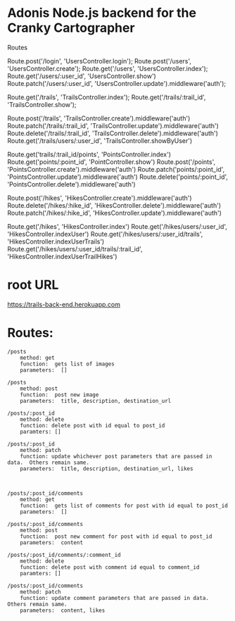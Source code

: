 # Adonis Node.js backend for the Cranky Cartographer

Routes

Route.post('/login', 'UsersController.login');
Route.post('/users', 'UsersController.create');
Route.get('/users', 'UsersController.index');
Route.get('/users/:user_id', 'UsersController.show')
Route.patch('/users/:user_id', 'UsersController.update').middleware('auth');

Route.get('/trails', 'TrailsController.index');
Route.get('/trails/:trail_id', 'TrailsController.show');

Route.post('/trails', 'TrailsController.create').middleware('auth')
Route.patch('/trails/:trail_id', 'TrailsController.update').middleware('auth')
Route.delete('/trails/:trail_id', 'TrailsController.delete').middleware('auth')
Route.get('/trails/users/:user_id', 'TrailsController.showByUser')

Route.get('trails/:trail_id/points', 'PointsController.index')
Route.get('points/:point_id', 'PointController.show')
Route.post('/points', 'PointsController.create').middleware('auth')
Route.patch('points/:point_id', 'PointsController.update').middleware('auth')
Route.delete('points/:point_id', 'PointsController.delete').middleware('auth')

Route.post('/hikes', 'HikesController.create').middleware('auth')
Route.delete('/hikes/:hike_id', 'HikesController.delete').middleware('auth')
Route.patch('/hikes/:hike_id', 'HikesController.update').middleware('auth')

Route.get('/hikes', 'HikesController.index')
Route.get('/hikes/users/:user_id', 'HikesController.indexUser')
Route.get('/hikes/users/:user_id/trails', 'HikesController.indexUserTrails')
Route.get('/hikes/users/:user_id/trails/:trail_id', 'HikesController.indexUserTrailHikes')

# root URL

https://trails-back-end.herokuapp.com

# Routes:

	/posts
		method: get
		function:  gets list of images
		parameters:  []

	/posts
		method: post
		function:  post new image
		parameters:  title, description, destination_url

	/posts/:post_id
		method: delete
		function: delete post with id equal to post_id
		paramters: []

	/posts/:post_id
		method: patch
		function: update whichever post parameters that are passed in data.  Others remain same.
		parameters:  title, description, destination_url, likes



	/posts/:post_id/comments
		method: get
		function:  gets list of comments for post with id equal to post_id
		parameters:  []

	/posts/:post_id/comments
		method: post
		function:  post new comment for post with id equal to post_id
		parameters:  content

	/posts/:post_id/comments/:comment_id
		method: delete
		function: delete post with comment id equal to comment_id
		paramters: []

	/posts/:post_id/comments
		method: patch
		function: update comment parameters that are passed in data.  Others remain same.
		parameters:  content, likes
